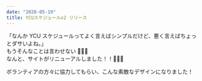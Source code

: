 ```yaml
---
date: "2020-05-19"
title: YCUスケジュールv2 リリース
---
```


「なんか YCU スケジュールってよく言えばシンプルだけど、悪く言えばちょっとダサいよね。」<br />
もうそんなことは言わせない 😤😤😤<br />
なんと、サイトがリニューアルしました！！🎉🎉🎉

ボランティアの方々に協力してもらい、こんな素敵なデザインになりました！
